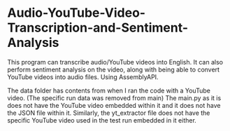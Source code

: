 # Audio-YouTube-Video-Transcription-and-Sentiment-Analysis
This program can transcribe audio/YouTube videos into English. It can also perform sentiment analysis on the video, along with being able to convert YouTube videos into audio files. Using AssemblyAPI.

The data folder has contents from when I ran the code with a YouTube video. (The specific run data was removed from main)
The main.py as it is does not have the YouTube video embedded within it and it does not have the JSON file within it. Similarly, the yt_extractor file does not have the specific YouTube video used in the test run embedded in it either.
